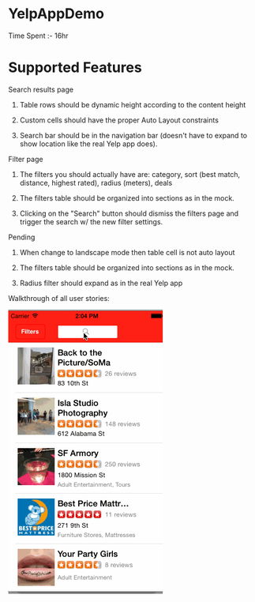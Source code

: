 YelpAppDemo
===============
Time Spent :- 16hr

Supported Features
===============

Search results page

  1. Table rows should be dynamic height according to the content height

  2. Custom cells should have the proper Auto Layout constraints

  3. Search bar should be in the navigation bar (doesn't have to expand to show location like the real Yelp app does).
  
Filter page
  1. The filters you should actually have are: category, sort (best match, distance, highest rated), radius (meters), deals
  
  2. The filters table should be organized into sections as in the mock.

  3. Clicking on the "Search" button should dismiss the filters page and trigger the search w/ the new filter settings.

Pending 
1. When change to landscape mode then table cell is not auto layout

2. The filters table should be organized into sections as in the mock.

3. Radius filter should expand as in the real Yelp app

Walkthrough of all user stories:

![Video Walkthrough](yelpDemoApp.gif)
